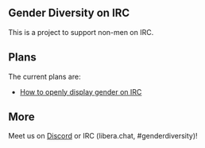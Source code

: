 ## Gender Diversity on IRC

This is a project to support non-men on IRC.

## Plans

The current plans are:

- [How to openly display gender on IRC](./gender-spec.md)

## More

Meet us on [Discord](https://discord.gg/taZy7SRHWa) or IRC (libera.chat, #genderdiversity)!
